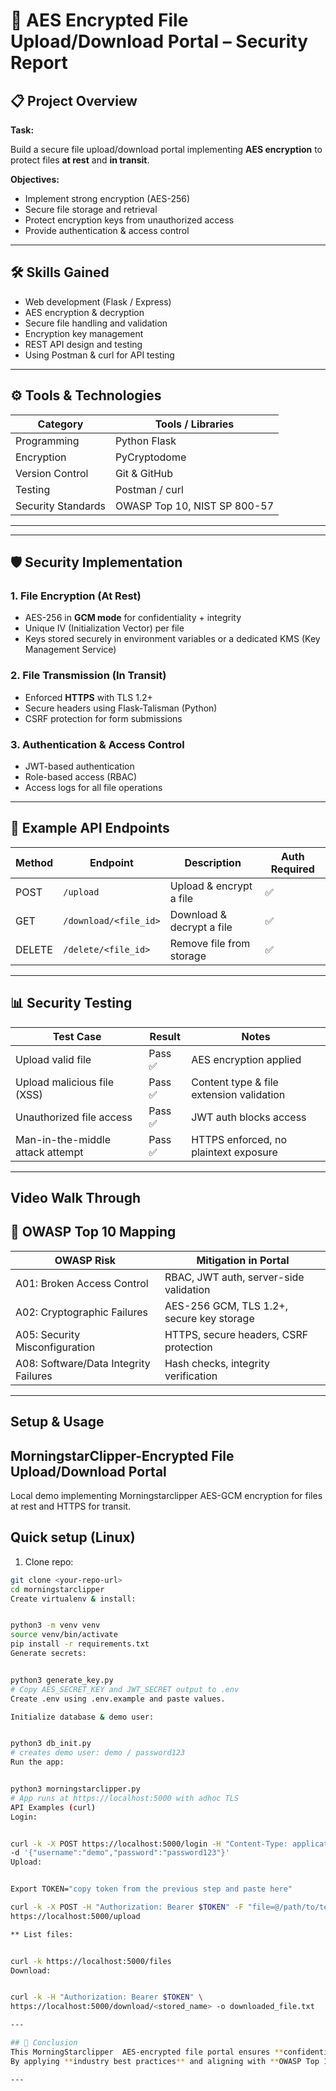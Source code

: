 # 🔐 AES Encrypted File Upload/Download Portal – Security Report

## 📋 Project Overview
**Task:**  

Build a secure file upload/download portal implementing **AES encryption** to protect files **at rest** and **in transit**.

**Objectives:**

- Implement strong encryption (AES-256)
- Secure file storage and retrieval
- Protect encryption keys from unauthorized access
- Provide authentication & access control

---

## 🛠 Skills Gained

- Web development (Flask / Express)
- AES encryption & decryption
- Secure file handling and validation
- Encryption key management
- REST API design and testing
- Using Postman & curl for API testing

---

## ⚙️ Tools & Technologies

| Category            | Tools / Libraries                               |
|---------------------|------------------------------------------------|
| Programming         | Python Flask                                   |
| Encryption          | PyCryptodome                                   |
| Version Control     | Git & GitHub                                    |
| Testing             | Postman / curl                                  |
| Security Standards  | OWASP Top 10, NIST SP 800-57                     |

---



---

## 🛡 Security Implementation

### 1. **File Encryption (At Rest)**

- AES-256 in **GCM mode** for confidentiality + integrity
- Unique IV (Initialization Vector) per file
- Keys stored securely in environment variables or a dedicated KMS (Key Management Service)

### 2. **File Transmission (In Transit)**
- Enforced **HTTPS** with TLS 1.2+
- Secure headers using   Flask-Talisman (Python)
- CSRF protection for form submissions

### 3. **Authentication & Access Control**
- JWT-based authentication
- Role-based access (RBAC)
- Access logs for all file operations

---

## 🧪 Example API Endpoints
| Method | Endpoint               | Description                       | Auth Required |
|--------|------------------------|-----------------------------------|--------------|
| POST   | `/upload`              | Upload & encrypt a file           | ✅           |
| GET    | `/download/<file_id>`  | Download & decrypt a file         | ✅           |
| DELETE | `/delete/<file_id>`    | Remove file from storage          | ✅           |

---

## 📊 Security Testing
| Test Case                          | Result  | Notes                                     |
|------------------------------------|---------|-------------------------------------------|
| Upload valid file                  | Pass ✅ | AES encryption applied                    |
| Upload malicious file (XSS)        | Pass ✅ | Content type & file extension validation  |
| Unauthorized file access           | Pass ✅ | JWT auth blocks access                    |
| Man-in-the-middle attack attempt   | Pass ✅ | HTTPS enforced, no plaintext exposure     |

---


## Video Walk Through


## 📌 OWASP Top 10 Mapping
| OWASP Risk              | Mitigation in Portal                                      |
|-------------------------|-----------------------------------------------------------|
| A01: Broken Access Control | RBAC, JWT auth, server-side validation                  |
| A02: Cryptographic Failures | AES-256 GCM, TLS 1.2+, secure key storage               |
| A05: Security Misconfiguration | HTTPS, secure headers, CSRF protection             |
| A08: Software/Data Integrity Failures | Hash checks, integrity verification          |

---

 ## Setup & Usage 
 

## MorningstarClipper-Encrypted File Upload/Download Portal

Local demo implementing Morningstarclipper AES-GCM encryption for files at rest and HTTPS for transit.

## Quick setup (Linux)

1. Clone repo:
```bash
git clone <your-repo-url>
cd morningstarclipper
Create virtualenv & install:


python3 -m venv venv
source venv/bin/activate
pip install -r requirements.txt
Generate secrets:


python3 generate_key.py
# Copy AES_SECRET_KEY and JWT_SECRET output to .env
Create .env using .env.example and paste values.

Initialize database & demo user:


python3 db_init.py
# creates demo user: demo / password123
Run the app:


python3 morningstarclipper.py
# App runs at https://localhost:5000 with adhoc TLS
API Examples (curl)
Login:


curl -k -X POST https://localhost:5000/login -H "Content-Type: application/json" \
-d '{"username":"demo","password":"password123"}'
Upload:


Export TOKEN="copy token from the previous step and paste here"

curl -k -X POST -H "Authorization: Bearer $TOKEN" -F "file=@/path/to/test.txt" \
https://localhost:5000/upload

** List files:


curl -k https://localhost:5000/files
Download:


curl -k -H "Authorization: Bearer $TOKEN" \
https://localhost:5000/download/<stored_name> -o downloaded_file.txt

---

## 📝 Conclusion
This MorningStarclipper  AES-encrypted file portal ensures **confidentiality**, **integrity**, and **secure access control** for file uploads and downloads.  
By applying **industry best practices** and aligning with **OWASP Top 10** standards, it minimizes common security risks in file handling applications.

---
